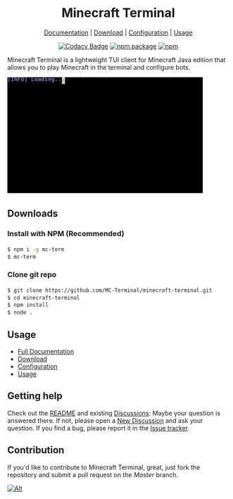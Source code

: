 <div align="center">

# Minecraft Terminal

[Documentation](https://github.com/MC-Terminal/minecraft-terminal/wiki/Home) | [Download](#downloads) | [Configuration](https://github.com/MC-Terminal/minecraft-terminal/wiki/Configuration) | [Usage](https://github.com/MC-Terminal/minecraft-terminal/wiki/Usage)

</div>

<div align="center">

[![Codacy Badge](https://app.codacy.com/project/badge/Grade/5d815c7321aa468fa37b3f3509757b6c)](https://www.codacy.com/gh/MC-Terminal/minecraft-terminal/dashboard?utm_source=github.com&utm_medium=referral&utm_content=MC-Terminal/minecraft-terminal&utm_campaign=Badge_Grade) [![npm package](https://badge.fury.io/js/mc-term.svg)](https://www.npmjs.com/package/mc-term) [![npm](https://img.shields.io/npm/dw/mc-term)](https://www.npmjs.com/package/mc-term)

</div>

Minecraft Terminal is a lightweight TUI client for Minecraft Java edition that allows you to play Minecraft in the terminal and configure bots.

[<img src="https://raw.githubusercontent.com/MC-Terminal/minecraft-terminal/master/docs/assets/preview.svg" height="265"/>](#)

## Downloads

### Install with NPM (Recommended)

```bash
$ npm i -g mc-term
$ mc-term
```

### Clone git repo

```bash
$ git clone https://github.com/MC-Terminal/minecraft-terminal.git
$ cd minecraft-terminal
$ npm install
$ node .
```

## Usage

* [Full Documentation](https://github.com/MC-Terminal/minecraft-terminal/wiki/Usage)
* [Download](#downloads)
* [Configuration](https://github.com/MC-Terminal/minecraft-terminal/wiki/Configuration)
* [Usage](https://github.com/MC-Terminal/minecraft-terminal/wiki/Usage)

## Getting help

Check out the [README](https://github.com/MC-Terminal/minecraft-terminal#readme) and existing [Discussions](https://github.com/MC-Terminal/minecraft-terminal/discussions): Maybe your question is answered there. If not, please open a [New Discussion](https://github.com/MC-Terminal/minecraft-terminal/discussions/new) and ask your question. If you find a bug, please report it in the [Issue tracker](https://github.com/MC-Terminal/minecraft-terminal/issues).

## Contribution

If you'd like to contribute to Minecraft Terminal, great, just fork the repository and submit a pull request on the _Master_ branch.

[![Alt](https://repobeats.axiom.co/api/embed/ca7a84ac45ec125429b40b0672e005c4042f9108.svg "Repobeats analytics")](https://github.com/MC-Terminal/minecraft-terminal/graphs/contributors)
